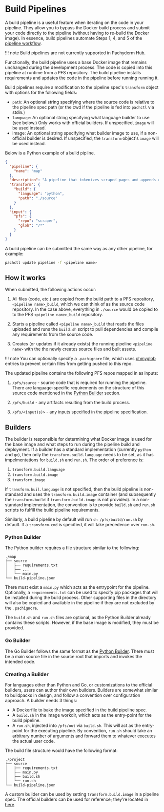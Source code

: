 # Build Pipelines

A build pipeline is a useful feature when iterating on the code in your pipeline. They allow you to bypass the Docker build process and submit your code directly to the pipeline (without having to re-build the Docker image). In essence, build pipelines automate Steps 1, 4, and 5 of the [pipeline workflow](working-with-pipelines.md).

!!! note
      Build pipelines are not currently supported in Pachyderm Hub.

Functionally, the build pipeline uses a base Docker image that remains unchanged during the development process. The code is copied into this pipeline at runtime from a PFS repository. The build pipeline installs requirements and updates the code in the pipeline before running running it.

Build pipelines require a modification to the pipeline spec's `transform` object with options for the following fields:

- `path`: An optional string specifying where the source code is relative to the pipeline spec path (or the cwd if the pipeline is fed into `pachctl` via stdin.)
- `language`: An optional string specifying what language builder to use (see below.) Only works with official builders. If unspecified, `image` will be used instead.
- image: An optional string specifying what builder image to use, if a non-official builder is desired. If unspecified, the `transform` object's `image` will be used instead.

Below is a Python example of a build pipline.

```json
{
  "pipeline": {
    "name": "map"
  },
  "description": "A pipeline that tokenizes scraped pages and appends counts of words to corresponding files.",
  "transform": {
    "build": {
      "language": "python",
      "path": "./source"
    }
  },
  "input": {
    "pfs": {
      "repo": "scraper",
      "glob": "/*"
    }
  }
}
```

A build pipeline can be submitted the same way as any other pipeline, for example:

```bash
pachctl update pipeline -f <pipeline name>
```

## How it works

When submitted, the following actions occur:

1. All files (code, etc.) are copied from the build path to a PFS repository, `<pipeline name>_build`, which we can think of as the source code repository. In the case above, everything in `./source` would be copied to to the PFS `<pipeline name>_build` repository.

1. Starts a pipeline called `<pipeline name>_build` that reads the files uploaded and runs the `build.sh` script to pull dependencies and compile any requirements from the source code. 

1. Creates (or updates if it already exists) the running pipeline `<pipeline name>` with the the newly creates source files and built assets. 

!!! note
      You can optionally specify a `.pachignore` file, which uses [ohmyglob](https://github.com/pachyderm/ohmyglob) entries to prevent certain files from getting pushed to this repo.

The updated pipeline contains the following PFS repos mapped in as inputs:

1. `/pfs/source` - source code that is required for running the pipeline. There are language-specific requirements on the structure of this source code mentioned in the [Python Builder](#python-builder) section.

1. `/pfs/build` - any artifacts resulting from the build process. 

1. `/pfs/<input(s)>` - any inputs specified in the pipeline specification.

## Builders
The builder is responsible for determining what Docker image is used for the base image and what steps to run during the pipeline build and deployment. If a builder has a standard implementation (currently `python` and `go`), then only the `transform.build.language` needs to be set, as it has impelmentations for `build.sh` and `run.sh`. The order of preference is:

1. `transform.build.language`
1. `transform.build.image`
1. `transform.image`

If `transform.buil.language` is not specified, then the build pipeline is non-standard and uses the `transform.build.image` container (and subsequently the `transform.build` if `transform.build.image` is not provided). In a non-standard implementation, the convention is to provide `build.sh` and `run.sh` scripts to fulfill the build pipeline requirements. 

Similarly, a build pipeline by default will run `sh /pfs/build/run.sh` by default. If a `transform.cmd` is specified, it will take precedence over `run.sh`.

### Python Builder

The Python builder requires a file structure similar to the following:

```tree
./map
├── source
│   ├── requirements.txt
│   ├── ...
│   └── main.py
└── build-pipeline.json
```
There must exist a `main.py` which acts as the entrypoint for the pipeline. Optionally, a `requirements.txt` can be used to specify pip packages that will be installed during the build process. Other supporting files in the directory will also be copied and available in the pipeline if they are not excluded by the `.pachignore`.

The `build.sh` and `run.sh` files are optional, as the Python Builder already contains these scripts. However, if the base image is modified, they must be provided.

### Go Builder

The Go Builder follows the same format as the [Python Builder](#python-builder). There must be a main source file in the source root that imports and invokes the intended code.

### Creating a Builder

For languages other than Python and Go, or customizations to the official builders, users can author their own builders. Builders are somewhat similar to buildpacks in design, and follow a convention over configuration approach. A builder needs 3 things:

- A Dockerfile to bake the image specified in the build pipeline spec.
- A `build.sh` in the image workdir, which acts as the entry-point for the build pipeline.
- A `run.sh`, injected into `/pfs/out` via `build.sh`. This will act as the entry-point for the executing pipeline. By convention, `run.sh` should take an arbitrary number of arguments and forward them to whatever executes the actual user code.

The build file structure would have the following format: 
```tree
./project
├── source
│   ├── requirements.txt
│   ├── main.py
│   ├── build.sh
│   └── run.sh
└── build-pipeline.json
```

A custom builder can be used by setting `transform.build.image` in a pipeline spec. The official builders can be used for reference; they're located in [here](https://github.com/pachyderm/pachyderm/tree/master/etc/pipeline-build).
